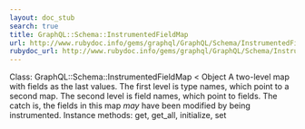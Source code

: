 ```yaml
---
layout: doc_stub
search: true
title: GraphQL::Schema::InstrumentedFieldMap
url: http://www.rubydoc.info/gems/graphql/GraphQL/Schema/InstrumentedFieldMap
rubydoc_url: http://www.rubydoc.info/gems/graphql/GraphQL/Schema/InstrumentedFieldMap
---
```


Class: GraphQL::Schema::InstrumentedFieldMap < Object
A two-level map with fields as the last values. The first level is
type names, which point to a second map. The second level is field
names, which point to fields. 
The catch is, the fields in this map _may_ have been modified by
being instrumented. 
Instance methods:
get, get_all, initialize, set

